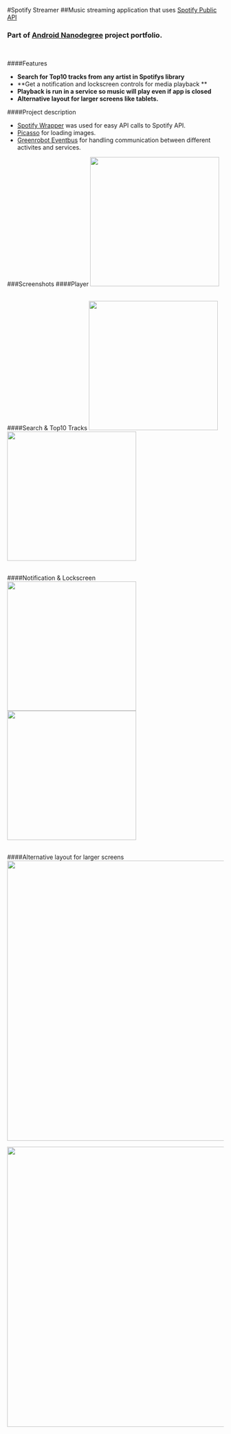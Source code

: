 #Spotify Streamer
##Music streaming application that uses [Spotify Public API](https://developer.spotify.com/web-api/)

### Part of [Android Nanodegree](https://www.udacity.com/course/android-developer-nanodegree--nd801) project portfolio.

<br/>

####Features
- **Search for Top10 tracks from any artist in Spotifys library**
- **Get a notification and lockscreen controls for media playback **
- **Playback is run in a service so music will play even if app is closed**
- **Alternative layout for larger screens like tablets.**

####Project description
- [Spotify Wrapper](https://github.com/kaaes/spotify-web-api-android) was used for easy API calls to Spotify API.
- [Picasso](http://square.github.io/picasso/) for loading images.
- [Greenrobot Eventbus](https://github.com/greenrobot/EventBus) for handling communication between different activites and services.


###Screenshots
####Player
<img src="screenshots/spotify_player.jpg" width="300"/>
<br/>
<br/>

####Search & Top10 Tracks
<img src="screenshots/spotify_search.jpg" width="300"/> <img src="screenshots/spotify_top10.jpg" width="300"/>
<br/>
<br/>

####Notification & Lockscreen
<img src="screenshots/spotify_notification.jpg" width="300"/> <img src="screenshots/spotify_lockscreen.jpg" width="300"/>
<br/>
<br/>

####Alternative layout for larger screens
<img src="screenshots/spotify_tablet.jpg" width="650"/>
<br />  

<img src="screenshots/spotify_tablet_player.jpg" width="650"/>